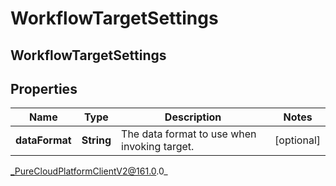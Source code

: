 # WorkflowTargetSettings

## WorkflowTargetSettings

## Properties

|Name | Type | Description | Notes|
|------------ | ------------- | ------------- | -------------|
| **dataFormat** | **String** | The data format to use when invoking target. | [optional] |



_PureCloudPlatformClientV2@161.0.0_
